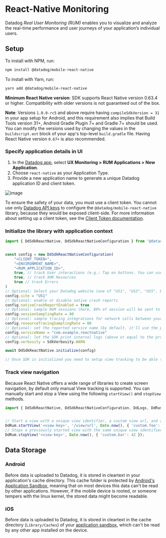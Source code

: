# React-Native Monitoring

Datadog *Real User Monitoring (RUM)* enables you to visualize and analyze the real-time performance and user journeys of your application’s individual users.

## Setup

To install with NPM, run:

```sh
npm install @datadog/mobile-react-native
```

To install with Yarn, run:

```sh
yarn add @datadog/mobile-react-native
```

**Minimum React Native version**: SDK supports React Native version 0.63.4 or higher. Compatibility with older versions is not guaranteed out of the box.

**Note**: Versions `1.0.0-rc5` and above require having `compileSdkVersion = 31` in your app setup for Android, and this requirement also implies
 that Build Tools version 31+, Android Gradle Plugin 7+ and Gradle 7+ should be used. You can modify the versions used by changing the values in the `buildscript.ext` block of your app's top-level `build.gradle` file. Having React Native version `0.67+` is also recommended.

### Specify application details in UI

1. In the [Datadog app][1], select **UX Monitoring > RUM Applications > New Application**.
2. Choose `react-native` as your Application Type.
3. Provide a new application name to generate a unique Datadog application ID and client token.

![image][2]

To ensure the safety of your data, you must use a client token. You cannot use only [Datadog API keys][3] to configure the `@datadog/mobile-react-native` library, because they would be exposed client-side. For more information about setting up a client token, see the [Client Token documentation][4].

### Initialize the library with application context

```js
import { DdSdkReactNative, DdSdkReactNativeConfiguration } from '@datadog/mobile-react-native';


const config = new DdSdkReactNativeConfiguration(
    "<CLIENT_TOKEN>",
    "<ENVIRONMENT_NAME>",
    "<RUM_APPLICATION_ID>",
    true, // track User interactions (e.g.: Tap on buttons. You can use 'accessibilityLabel' element property to give tap action the name, otherwise element type will be reported)
    true, // track XHR Resources
    true // track Errors
)
// Optional: Select your Datadog website (one of "US1", "US3", "US5", EU1", or "US1_FED"). Default is "US1".
config.site = "US1"
// Optional: enable or disable native crash reports
config.nativeCrashReportEnabled = true
// Optional: sample RUM sessions (here, 80% of session will be sent to Datadog. Default = 100%)
config.sessionSamplingRate = 80
// Optional: sample tracing integrations for network calls between your app and your backend (here, 80% of calls to your instrumented backend will be linked from the RUM view to the APM view. Default = 20%)
config.resourceTracingSamplingRate = 80
// Optional: set the reported service name (by default, it'll use the package name / bundleIdentifier of your Android / iOS app respectively)
config.serviceName = "com.example.reactnative"
// Optional: let the SDK print internal logs (above or equal to the provided level. Default = undefined (meaning no logs))
config.verbosity = SdkVerbosity.WARN

await DdSdkReactNative.initialize(config)

// Once SDK is initialized you need to setup view tracking to be able to see data in the RUM Dashboard.
```

### Track view navigation

Because React Native offers a wide range of libraries to create screen navigation, by default only manual View tracking is supported. You can manually start and stop a View using the following `startView()` and `stopView` methods.


```js
import { DdSdkReactNative, DdSdkReactNativeConfiguration, DdLogs, DdRum } from '@datadog/mobile-react-native';


// Start a view with a unique view identifier, a custom view url, and an object to attach additional attributes to the view
DdRum.startView('<view-key>', '/view/url', Date.now(), { 'custom.foo': "something" });
// Stops a previously started view with the same unique view identifier, and an object to attach additional attributes to the view
DdRum.stopView('<view-key>', Date.now(), { 'custom.bar': 42 });
```

## Data Storage

### Android

Before data is uploaded to Datadog, it is stored in cleartext in your application's cache directory.
This cache folder is protected by [Android's Application Sandbox][3], meaning that on most devices
this data can't be read by other applications. However, if the mobile device is rooted, or someone
tempers with the linux kernel, the stored data might become readable.

### iOS

Before data is uploaded to Datadog, it is stored in cleartext in the cache directory (`Library/Caches`)
of your [application sandbox](4), which can't be read by any other app installed on the device.

[1]: https://app.datadoghq.com/rum/application/create
[2]: https://raw.githubusercontent.com/DataDog/dd-sdk-reactnative/main/docs/image_reactnative.png
[3]: https://source.android.com/security/app-sandbox
[4]: https://support.apple.com/guide/security/security-of-runtime-process-sec15bfe098e/web